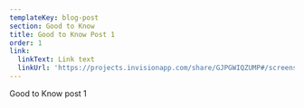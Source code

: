 ```yaml
---
templateKey: blog-post
section: Good to Know
title: Good to Know Post 1
order: 1
link:
  linkText: Link text
  linkUrl: 'https://projects.invisionapp.com/share/GJPGWIQZUMP#/screens/335727722'
---
```

Good to Know post 1
